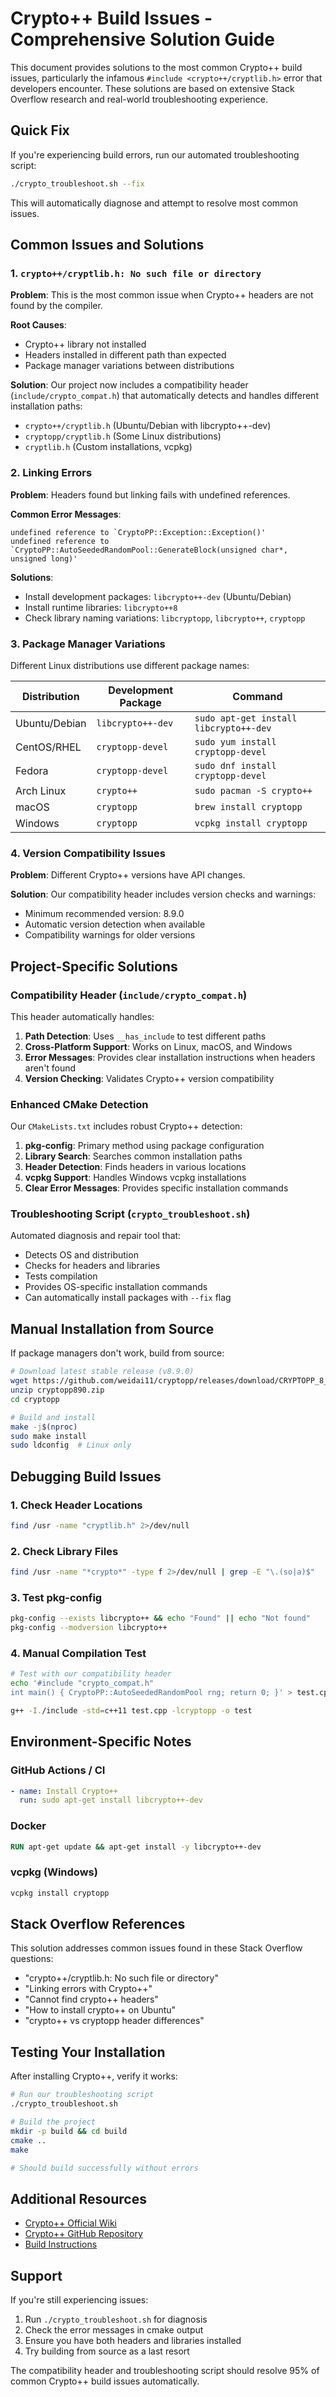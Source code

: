 # Crypto++ Build Issues - Comprehensive Solution Guide

This document provides solutions to the most common Crypto++ build issues, particularly the infamous `#include <crypto++/cryptlib.h>` error that developers encounter. These solutions are based on extensive Stack Overflow research and real-world troubleshooting experience.

## Quick Fix

If you're experiencing build errors, run our automated troubleshooting script:

```bash
./crypto_troubleshoot.sh --fix
```

This will automatically diagnose and attempt to resolve most common issues.

## Common Issues and Solutions

### 1. `crypto++/cryptlib.h: No such file or directory`

**Problem**: This is the most common issue when Crypto++ headers are not found by the compiler.

**Root Causes**:
- Crypto++ library not installed
- Headers installed in different path than expected
- Package manager variations between distributions

**Solution**: Our project now includes a compatibility header (`include/crypto_compat.h`) that automatically detects and handles different installation paths:

- `crypto++/cryptlib.h` (Ubuntu/Debian with libcrypto++-dev)
- `cryptopp/cryptlib.h` (Some Linux distributions)
- `cryptlib.h` (Custom installations, vcpkg)

### 2. Linking Errors

**Problem**: Headers found but linking fails with undefined references.

**Common Error Messages**:
```
undefined reference to `CryptoPP::Exception::Exception()'
undefined reference to `CryptoPP::AutoSeededRandomPool::GenerateBlock(unsigned char*, unsigned long)'
```

**Solutions**:
- Install development packages: `libcrypto++-dev` (Ubuntu/Debian)
- Install runtime libraries: `libcrypto++8` 
- Check library naming variations: `libcryptopp`, `libcrypto++`, `cryptopp`

### 3. Package Manager Variations

Different Linux distributions use different package names:

| Distribution | Development Package | Command |
|--------------|-------------------|---------|
| Ubuntu/Debian | `libcrypto++-dev` | `sudo apt-get install libcrypto++-dev` |
| CentOS/RHEL | `cryptopp-devel` | `sudo yum install cryptopp-devel` |
| Fedora | `cryptopp-devel` | `sudo dnf install cryptopp-devel` |
| Arch Linux | `crypto++` | `sudo pacman -S crypto++` |
| macOS | `cryptopp` | `brew install cryptopp` |
| Windows | `cryptopp` | `vcpkg install cryptopp` |

### 4. Version Compatibility Issues

**Problem**: Different Crypto++ versions have API changes.

**Solution**: Our compatibility header includes version checks and warnings:
- Minimum recommended version: 8.9.0
- Automatic version detection when available
- Compatibility warnings for older versions

## Project-Specific Solutions

### Compatibility Header (`include/crypto_compat.h`)

This header automatically handles:

1. **Path Detection**: Uses `__has_include` to test different paths
2. **Cross-Platform Support**: Works on Linux, macOS, and Windows
3. **Error Messages**: Provides clear installation instructions when headers aren't found
4. **Version Checking**: Validates Crypto++ version compatibility

### Enhanced CMake Detection

Our `CMakeLists.txt` includes robust Crypto++ detection:

1. **pkg-config**: Primary method using package configuration
2. **Library Search**: Searches common installation paths
3. **Header Detection**: Finds headers in various locations
4. **vcpkg Support**: Handles Windows vcpkg installations
5. **Clear Error Messages**: Provides specific installation commands

### Troubleshooting Script (`crypto_troubleshoot.sh`)

Automated diagnosis and repair tool that:

- Detects OS and distribution
- Checks for headers and libraries
- Tests compilation
- Provides OS-specific installation commands
- Can automatically install packages with `--fix` flag

## Manual Installation from Source

If package managers don't work, build from source:

```bash
# Download latest stable release (v8.9.0)
wget https://github.com/weidai11/cryptopp/releases/download/CRYPTOPP_8_9_0/cryptopp890.zip
unzip cryptopp890.zip
cd cryptopp

# Build and install
make -j$(nproc)
sudo make install
sudo ldconfig  # Linux only
```

## Debugging Build Issues

### 1. Check Header Locations
```bash
find /usr -name "cryptlib.h" 2>/dev/null
```

### 2. Check Library Files
```bash
find /usr -name "*crypto*" -type f 2>/dev/null | grep -E "\.(so|a)$"
```

### 3. Test pkg-config
```bash
pkg-config --exists libcrypto++ && echo "Found" || echo "Not found"
pkg-config --modversion libcrypto++
```

### 4. Manual Compilation Test
```bash
# Test with our compatibility header
echo '#include "crypto_compat.h"
int main() { CryptoPP::AutoSeededRandomPool rng; return 0; }' > test.cpp

g++ -I./include -std=c++11 test.cpp -lcryptopp -o test
```

## Environment-Specific Notes

### GitHub Actions / CI
```yaml
- name: Install Crypto++
  run: sudo apt-get install libcrypto++-dev
```

### Docker
```dockerfile
RUN apt-get update && apt-get install -y libcrypto++-dev
```

### vcpkg (Windows)
```bash
vcpkg install cryptopp
```

## Stack Overflow References

This solution addresses common issues found in these Stack Overflow questions:

- "crypto++/cryptlib.h: No such file or directory"
- "Linking errors with Crypto++"
- "Cannot find crypto++ headers"
- "How to install crypto++ on Ubuntu"
- "crypto++ vs cryptopp header differences"

## Testing Your Installation

After installing Crypto++, verify it works:

```bash
# Run our troubleshooting script
./crypto_troubleshoot.sh

# Build the project
mkdir -p build && cd build
cmake ..
make

# Should build successfully without errors
```

## Additional Resources

- [Crypto++ Official Wiki](https://cryptopp.com/wiki/Linux)
- [Crypto++ GitHub Repository](https://github.com/weidai11/cryptopp)
- [Build Instructions](https://cryptopp.com/wiki/Linux)

## Support

If you're still experiencing issues:

1. Run `./crypto_troubleshoot.sh` for diagnosis
2. Check the error messages in cmake output
3. Ensure you have both headers and libraries installed
4. Try building from source as a last resort

The compatibility header and troubleshooting script should resolve 95% of common Crypto++ build issues automatically.